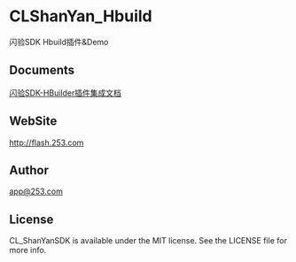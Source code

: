 # CLShanYan_Hbuild

闪验SDK Hbuild插件&Demo

## Documents
[闪验SDK-HBuilder插件集成文档](https://github.com/253CL/CLShanYan_Hbuild/wiki/闪验SDK-HBuilder插件集成文档)

## WebSite
http://flash.253.com

## Author

app@253.com

## License

CL_ShanYanSDK is available under the MIT license. See the LICENSE file for more info.


